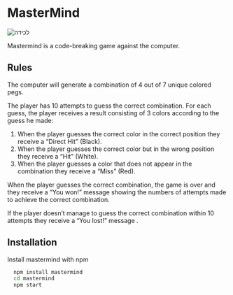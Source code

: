 # MasterMind

![‏‏לכידה](https://user-images.githubusercontent.com/76179660/123158609-b00f0000-d474-11eb-9c7c-753e9ec10286.PNG)

Mastermind is a code-breaking game against the computer.

## Rules

The computer will generate a combination of 4 out of 7 unique colored pegs.

The player has 10 attempts to guess the correct combination.
For each guess, the player receives a result consisting of 3 colors according to the guess he made:

1. When the player guesses the correct color in the correct position they receive a “Direct Hit” (Black).
2. When the player guesses the correct color but in the wrong position they receive a “Hit” (White).
3. When the player guesses a color that does not appear in the combination they receive a “Miss” (Red).

When the player guesses the correct combination, the game is over and they receive a “You won!” message showing the numbers of attempts made to achieve the correct combination.

If the player doesn’t manage to guess the correct combination within 10 attempts they receive a “You lost!” message .

## Installation

Install mastermind with npm

```bash
  npm install mastermind
  cd mastermind
  npm start
```

